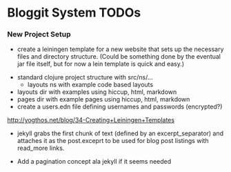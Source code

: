 # Bloggit System TODOs

### New Project Setup

* create a leiningen template for a new website that sets up the necessary files
and directory structure.  (Could be something done by the eventual jar file
itself, but for now a lein template is quick and easy.)
- standard clojure project structure with src/ns/...
  * layouts ns with example code based layouts
- layouts dir with examples using hiccup, html, markdown
- pages dir with example pages using hiccup, html, markdown
- create a users.edn file defining usernames and passwords (encrypted?)

http://yogthos.net/blog/34-Creating+Leiningen+Templates


* jekyll grabs the first chunk of text (defined by an excerpt_separator) and
attaches it as the post.exceprt to be used for blog post listings with read_more
links.

* Add a pagination concept ala jekyll if it seems needed
